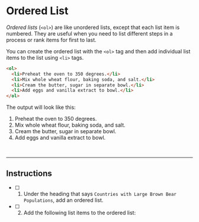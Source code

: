 
# Ordered List

<p>

*Ordered lists* (`<ol>`) are like unordered lists, except that each list item is numbered. They are useful when you need to list different steps in a process or rank items for first to last.

</p>

<p>

You can create the ordered list with the `<ol>` tag and then add individual list items to the list using `<li>` tags.

</p>

``` html
<ol>
  <li>Preheat the oven to 350 degrees.</li>
  <li>Mix whole wheat flour, baking soda, and salt.</li>
  <li>Cream the butter, sugar in separate bowl.</li>
  <li>Add eggs and vanilla extract to bowl.</li>
</ol>
```

The output will look like this: 

1. Preheat the oven to 350 degrees.
2. Mix whole wheat flour, baking soda, and salt.
3. Cream the butter, sugar in separate bowl.
4. Add eggs and vanilla extract to bowl.

</br>

***
## Instructions

- [ ] 1. Under the heading that says `Countries with Large Brown Bear Populations`, add an ordered list.
- [ ] 2. Add the following list items to the ordered list:

 



